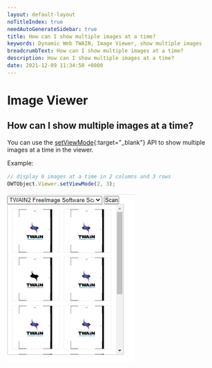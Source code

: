 ```yaml
---
layout: default-layout
noTitleIndex: true
needAutoGenerateSidebar: true
title: How can I show multiple images at a time?
keywords: Dynamic Web TWAIN, Image Viewer, show multiple images
breadcrumbText: How can I show multiple images at a time?
description: How can I show multiple images at a time?
date: 2021-12-09 11:34:50 +0800
---
```


# Image Viewer

## How can I show multiple images at a time?

You can use the [setViewMode](/_articles/info/api/WebTwain_Viewer.md#setviewmode){:target="_blank"} API to show multiple images at a time in the viewer.

Example:

```javascript
// display 6 images at a time in 2 columns and 3 rows
DWTObject.Viewer.setViewMode(2, 3);
```

![Show multiple images](/assets/imgs/show-multiple-Images.png)
